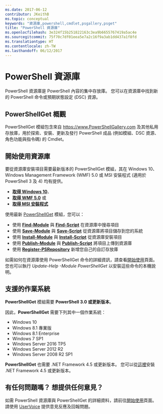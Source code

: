 ```yaml
---
ms.date: 2017-06-12
contributor: JKeithB
ms.topic: conceptual
keywords: "資源庫,powershell,cmdlet,psgallery,psget"
title: "PowerShell 資源庫"
ms.openlocfilehash: 3e324f15b251822163c3ea9b6655767419a5ac4e
ms.sourcegitcommit: 75f70c7df01eea5e7a2c16f9a3ab1dd437a1f8fd
ms.translationtype: HT
ms.contentlocale: zh-TW
ms.lasthandoff: 06/12/2017
---
```

<a id="the-powershell-gallery" class="xliff"></a>
# PowerShell 資源庫

PowerShell 資源庫是 PowerShell 內容的集中存放庫。 您可以在資源庫中找到新的 PowerShell 命令或預期狀態設定 (DSC) 資源。

<a id="powershellget-overview" class="xliff"></a>
## PowerShellGet 概觀

PowerShellGet 模組包含來自 https://www.PowerShellGallery.com 及其他私用存放庫，用於探索、安裝、更新及發行 PowerShell 成品 (例如模組、DSC 資源、角色功能與指令碼) 的 Cmdlet。

<a id="getting-started-with-the-gallery" class="xliff"></a>
## 開始使用資源庫

要從資源庫安裝項目需要最新版本的 PowerShellGet 模組，其在 Windows 10、Windows Management Framework (WMF) 5.0 或 MSI 安裝程式 (適用於 PowerShell 3 及 4) 均有提供。

- [**取得 Windows 10**](http://go.microsoft.com/fwlink/?LinkID=624830&clcid=0x409)、
- [**取得 WMF 5.0**](http://go.microsoft.com/fwlink/?LinkId=398175) 或
- [**取得 MSI 安裝程式**](http://go.microsoft.com/fwlink/?LinkID=746217&clcid=0x409)

使用最新 [PowerShellGet](http://go.microsoft.com/fwlink/?LinkID=760387&clcid=0x409) 模組，您可以：

-   使用 [**Find-Module**](http://go.microsoft.com/fwlink/?LinkID=760387&clcid=0x409) 與 [**Find-Script**](http://go.microsoft.com/fwlink/?LinkID=760387&clcid=0x409) 在資源庫中搜尋項目
-   使用 [**Save-Module**](http://go.microsoft.com/fwlink/?LinkID=760387&clcid=0x409) 與 [**Save-Script**](http://go.microsoft.com/fwlink/?LinkID=760387&clcid=0x409) 從資源庫將項目儲存到您的系統
-   使用 [**Install-Module**](http://go.microsoft.com/fwlink/?LinkID=760387&clcid=0x409) 與 [**Install-Script**](http://go.microsoft.com/fwlink/?LinkID=760387&clcid=0x409) 從資源庫安裝項目
-   使用 [**Publish-Module**](http://go.microsoft.com/fwlink/?LinkID=760387&clcid=0x409) 與 [**Publish-Script**](http://go.microsoft.com/fwlink/?LinkID=760387&clcid=0x409) 將項目上傳到資源庫
-   使用 [**Register-PSRepository**](http://go.microsoft.com/fwlink/?LinkID=760387&clcid=0x409) 新增您自己的自訂存放庫

如需如何在資源庫使用 PowerShellGet 命令的詳細資訊，請查看[開始使用](psgallery/psgallery_gettingstarted.md)頁面。 您也可以執行 *Update-Help -Module PowerShellGet* 以安裝這些命令的本機說明。

<a id="supported-operating-systems" class="xliff"></a>
## 支援的作業系統

**PowerShellGet** 模組需要 **PowerShell 3.0 或更新版本**。

因此，**PowerShellGet** 需要下列其中一個作業系統：

- Windows 10
- Windows 8.1 專業版
- Windows 8.1 Enterprise
- Windows 7 SP1
- Windows Server 2016 TP5
- Windows Server 2012 R2
- Windows Server 2008 R2 SP1

**PowerShellGet** 也需要 .NET Framework 4.5 或更新版本。 您可以從[這裡](https://msdn.microsoft.com/en-us/library/5a4x27ek.aspx)安裝 .NET Framework 4.5 或更新版本。


<a id="got-a-question-have-feedback" class="xliff"></a>
## 有任何問題嗎？ 想提供任何意見？

如需 PowerShell 資源庫與 PowerShellGet 的詳細資料，請前往[開始使用](psgallery/psgallery_gettingstarted.md)頁面。 請使用 [UserVoice](http://windowsserver.uservoice.com/forums/301869-powershell) 提供意見反應及回報問題。

